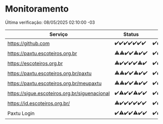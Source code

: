 # Monitoramento

Última verificação: 08/05/2025 02:10:00 -03

|Serviço|Status|Últimas 24h|
|---|---|---|
|https://github.com|<span title="2025-05-01: OK=23">✔️</span><span title="2025-05-02: OK=23">✔️</span><span title="2025-05-03: OK=23">✔️</span><span title="2025-05-04: OK=23">✔️</span><span title="2025-05-05: OK=23">✔️</span><span title="2025-05-06: OK=23">✔️</span><span title="2025-05-07: OK=4">✔️</span>|<span title="07/05/2025 02:10:00 -03 : 200">✔️</span><span title="07/05/2025 03:14:00 -03 : 200">✔️</span><span title="07/05/2025 04:09:00 -03 : 200">✔️</span><span title="07/05/2025 05:14:00 -03 : 200">✔️</span><span title="07/05/2025 06:10:00 -03 : 200">✔️</span><span title="07/05/2025 07:10:00 -03 : 200">✔️</span><span title="07/05/2025 08:08:00 -03 : 200">✔️</span><span title="07/05/2025 09:18:00 -03 : 200">✔️</span><span title="07/05/2025 10:25:00 -03 : 200">✔️</span><span title="07/05/2025 11:09:00 -03 : 200">✔️</span><span title="07/05/2025 12:10:00 -03 : 200">✔️</span><span title="07/05/2025 13:12:00 -03 : 200">✔️</span><span title="07/05/2025 14:08:00 -03 : 200">✔️</span><span title="07/05/2025 15:13:00 -03 : 200">✔️</span><span title="07/05/2025 16:08:00 -03 : 200">✔️</span><span title="07/05/2025 17:10:00 -03 : 200">✔️</span><span title="07/05/2025 18:08:00 -03 : 200">✔️</span><span title="07/05/2025 19:08:00 -03 : 200">✔️</span><span title="07/05/2025 20:09:00 -03 : 200">✔️</span><span title="07/05/2025 21:47:00 -03 : 200">✔️</span><span title="07/05/2025 23:27:00 -03 : 200">✔️</span><span title="08/05/2025 00:35:00 -03 : 200">✔️</span><span title="08/05/2025 01:13:00 -03 : 200">✔️</span><span title="08/05/2025 02:10:00 -03 : 200">✔️</span>|
|https://paxtu.escoteiros.org.br|<span title="2025-05-01: OK=11, Falhas=12">⚠️</span><span title="2025-05-02: OK=22, Falhas=1">⚠️</span><span title="2025-05-03: OK=23">✔️</span><span title="2025-05-04: OK=23">✔️</span><span title="2025-05-05: OK=22, Falhas=1">⚠️</span><span title="2025-05-06: OK=23">✔️</span><span title="2025-05-07: OK=4">✔️</span>|<span title="07/05/2025 02:10:00 -03 : 200">✔️</span><span title="07/05/2025 03:14:00 -03 : 200">✔️</span><span title="07/05/2025 04:09:00 -03 : 200">✔️</span><span title="07/05/2025 05:14:00 -03 : 200">✔️</span><span title="07/05/2025 06:10:00 -03 : 200">✔️</span><span title="07/05/2025 07:10:00 -03 : 200">✔️</span><span title="07/05/2025 08:08:00 -03 : 200">✔️</span><span title="07/05/2025 09:18:00 -03 : 200">✔️</span><span title="07/05/2025 10:25:00 -03 : 200">✔️</span><span title="07/05/2025 11:09:00 -03 : 200">✔️</span><span title="07/05/2025 12:10:00 -03 : 200">✔️</span><span title="07/05/2025 13:12:00 -03 : 200">✔️</span><span title="07/05/2025 14:08:00 -03 : 200">✔️</span><span title="07/05/2025 15:13:00 -03 : 200">✔️</span><span title="07/05/2025 16:08:00 -03 : 200">✔️</span><span title="07/05/2025 17:10:00 -03 : 200">✔️</span><span title="07/05/2025 18:08:00 -03 : 200">✔️</span><span title="07/05/2025 19:08:00 -03 : 200">✔️</span><span title="07/05/2025 20:09:00 -03 : 200">✔️</span><span title="07/05/2025 21:47:00 -03 : 200">✔️</span><span title="07/05/2025 23:27:00 -03 : 200">✔️</span><span title="08/05/2025 00:35:00 -03 : 200">✔️</span><span title="08/05/2025 01:13:00 -03 : 200">✔️</span><span title="08/05/2025 02:10:00 -03 : 200">✔️</span>|
|https://escoteiros.org.br|<span title="2025-05-01: OK=10, Falhas=13">⚠️</span><span title="2025-05-02: OK=23">✔️</span><span title="2025-05-03: OK=23">✔️</span><span title="2025-05-04: OK=23">✔️</span><span title="2025-05-05: OK=23">✔️</span><span title="2025-05-06: OK=22, Falhas=1">⚠️</span><span title="2025-05-07: OK=4">✔️</span>|<span title="07/05/2025 02:10:00 -03 : 200">✔️</span><span title="07/05/2025 03:14:00 -03 : 200">✔️</span><span title="07/05/2025 04:09:00 -03 : 200">✔️</span><span title="07/05/2025 05:14:00 -03 : 200">✔️</span><span title="07/05/2025 06:10:00 -03 : 200">✔️</span><span title="07/05/2025 07:10:00 -03 : 200">✔️</span><span title="07/05/2025 08:08:00 -03 : 200">✔️</span><span title="07/05/2025 09:18:00 -03 : 200">✔️</span><span title="07/05/2025 10:25:00 -03 : 200">✔️</span><span title="07/05/2025 11:09:00 -03 : 200">✔️</span><span title="07/05/2025 12:10:00 -03 : 200">✔️</span><span title="07/05/2025 13:12:00 -03 : 200">✔️</span><span title="07/05/2025 14:08:00 -03 : 200">✔️</span><span title="07/05/2025 15:13:00 -03 : 200">✔️</span><span title="07/05/2025 16:08:00 -03 : 200">✔️</span><span title="07/05/2025 17:10:00 -03 : 200">✔️</span><span title="07/05/2025 18:08:00 -03 : 200">✔️</span><span title="07/05/2025 19:08:00 -03 : 200">✔️</span><span title="07/05/2025 20:09:00 -03 : 200">✔️</span><span title="07/05/2025 21:47:00 -03 : 200">✔️</span><span title="07/05/2025 23:27:00 -03 : 200">✔️</span><span title="08/05/2025 00:35:00 -03 : 200">✔️</span><span title="08/05/2025 01:13:00 -03 : 200">✔️</span><span title="08/05/2025 02:10:00 -03 : 200">✔️</span>|
|https://paxtu.escoteiros.org.br/paxtu|<span title="2025-05-01: OK=12, Falhas=11">⚠️</span><span title="2025-05-02: OK=22, Falhas=1">⚠️</span><span title="2025-05-03: OK=23">✔️</span><span title="2025-05-04: OK=23">✔️</span><span title="2025-05-05: OK=22, Falhas=1">⚠️</span><span title="2025-05-06: OK=23">✔️</span><span title="2025-05-07: OK=4">✔️</span>|<span title="07/05/2025 02:10:00 -03 : 200">✔️</span><span title="07/05/2025 03:14:00 -03 : 200">✔️</span><span title="07/05/2025 04:09:00 -03 : 200">✔️</span><span title="07/05/2025 05:14:00 -03 : 200">✔️</span><span title="07/05/2025 06:10:00 -03 : 200">✔️</span><span title="07/05/2025 07:10:00 -03 : 200">✔️</span><span title="07/05/2025 08:08:00 -03 : 200">✔️</span><span title="07/05/2025 09:18:00 -03 : 200">✔️</span><span title="07/05/2025 10:25:00 -03 : 200">✔️</span><span title="07/05/2025 11:09:00 -03 : 200">✔️</span><span title="07/05/2025 12:10:00 -03 : 200">✔️</span><span title="07/05/2025 13:12:00 -03 : 200">✔️</span><span title="07/05/2025 14:08:00 -03 : 200">✔️</span><span title="07/05/2025 15:13:00 -03 : 200">✔️</span><span title="07/05/2025 16:08:00 -03 : 200">✔️</span><span title="07/05/2025 17:10:00 -03 : 200">✔️</span><span title="07/05/2025 18:08:00 -03 : 200">✔️</span><span title="07/05/2025 19:08:00 -03 : 200">✔️</span><span title="07/05/2025 20:09:00 -03 : 200">✔️</span><span title="07/05/2025 21:47:00 -03 : 200">✔️</span><span title="07/05/2025 23:27:00 -03 : 200">✔️</span><span title="08/05/2025 00:35:00 -03 : 200">✔️</span><span title="08/05/2025 01:13:00 -03 : 200">✔️</span><span title="08/05/2025 02:10:00 -03 : 200">✔️</span>|
|https://paxtu.escoteiros.org.br/meupaxtu|<span title="2025-05-01: OK=9, Falhas=14">⚠️</span><span title="2025-05-02: OK=22, Falhas=1">⚠️</span><span title="2025-05-03: OK=23">✔️</span><span title="2025-05-04: OK=23">✔️</span><span title="2025-05-05: OK=22, Falhas=1">⚠️</span><span title="2025-05-06: OK=23">✔️</span><span title="2025-05-07: OK=4">✔️</span>|<span title="07/05/2025 02:10:00 -03 : 200">✔️</span><span title="07/05/2025 03:14:00 -03 : 200">✔️</span><span title="07/05/2025 04:09:00 -03 : 200">✔️</span><span title="07/05/2025 05:14:00 -03 : 200">✔️</span><span title="07/05/2025 06:10:00 -03 : 200">✔️</span><span title="07/05/2025 07:10:00 -03 : 200">✔️</span><span title="07/05/2025 08:08:00 -03 : 200">✔️</span><span title="07/05/2025 09:18:00 -03 : 200">✔️</span><span title="07/05/2025 10:25:00 -03 : 200">✔️</span><span title="07/05/2025 11:09:00 -03 : 200">✔️</span><span title="07/05/2025 12:10:00 -03 : 200">✔️</span><span title="07/05/2025 13:12:00 -03 : 200">✔️</span><span title="07/05/2025 14:08:00 -03 : 200">✔️</span><span title="07/05/2025 15:13:00 -03 : 200">✔️</span><span title="07/05/2025 16:08:00 -03 : 200">✔️</span><span title="07/05/2025 17:10:00 -03 : 200">✔️</span><span title="07/05/2025 18:08:00 -03 : 200">✔️</span><span title="07/05/2025 19:08:00 -03 : 200">✔️</span><span title="07/05/2025 20:09:00 -03 : 200">✔️</span><span title="07/05/2025 21:47:00 -03 : 200">✔️</span><span title="07/05/2025 23:27:00 -03 : 200">✔️</span><span title="08/05/2025 00:35:00 -03 : 200">✔️</span><span title="08/05/2025 01:13:00 -03 : 200">✔️</span><span title="08/05/2025 02:10:00 -03 : 200">✔️</span>|
|https://sigue.escoteiros.org.br/siguenacional|<span title="2025-05-01: OK=23">✔️</span><span title="2025-05-02: OK=22, Falhas=1">⚠️</span><span title="2025-05-03: OK=23">✔️</span><span title="2025-05-04: OK=23">✔️</span><span title="2025-05-05: OK=22, Falhas=1">⚠️</span><span title="2025-05-06: OK=23">✔️</span><span title="2025-05-07: OK=4">✔️</span>|<span title="07/05/2025 02:10:00 -03 : 200">✔️</span><span title="07/05/2025 03:14:00 -03 : 200">✔️</span><span title="07/05/2025 04:09:00 -03 : 200">✔️</span><span title="07/05/2025 05:14:00 -03 : 200">✔️</span><span title="07/05/2025 06:10:00 -03 : 200">✔️</span><span title="07/05/2025 07:10:00 -03 : 200">✔️</span><span title="07/05/2025 08:08:00 -03 : 200">✔️</span><span title="07/05/2025 09:18:00 -03 : 200">✔️</span><span title="07/05/2025 10:25:00 -03 : 200">✔️</span><span title="07/05/2025 11:09:00 -03 : 200">✔️</span><span title="07/05/2025 12:10:00 -03 : 200">✔️</span><span title="07/05/2025 13:12:00 -03 : 200">✔️</span><span title="07/05/2025 14:08:00 -03 : 200">✔️</span><span title="07/05/2025 15:13:00 -03 : 200">✔️</span><span title="07/05/2025 16:08:00 -03 : 200">✔️</span><span title="07/05/2025 17:10:00 -03 : 200">✔️</span><span title="07/05/2025 18:08:00 -03 : 200">✔️</span><span title="07/05/2025 19:08:00 -03 : 200">✔️</span><span title="07/05/2025 20:09:00 -03 : 200">✔️</span><span title="07/05/2025 21:47:00 -03 : 200">✔️</span><span title="07/05/2025 23:27:00 -03 : 200">✔️</span><span title="08/05/2025 00:35:00 -03 : 200">✔️</span><span title="08/05/2025 01:13:00 -03 : 200">✔️</span><span title="08/05/2025 02:10:00 -03 : 200">✔️</span>|
|https://id.escoteiros.org.br/|<span title="2025-05-01: OK=10, Falhas=13">⚠️</span><span title="2025-05-02: OK=23">✔️</span><span title="2025-05-03: OK=23">✔️</span><span title="2025-05-04: OK=23">✔️</span><span title="2025-05-05: OK=23">✔️</span><span title="2025-05-06: OK=23">✔️</span><span title="2025-05-07: OK=4">✔️</span>|<span title="07/05/2025 02:10:00 -03 : 200">✔️</span><span title="07/05/2025 03:14:00 -03 : 200">✔️</span><span title="07/05/2025 04:09:00 -03 : 200">✔️</span><span title="07/05/2025 05:14:00 -03 : 200">✔️</span><span title="07/05/2025 06:10:00 -03 : 200">✔️</span><span title="07/05/2025 07:10:00 -03 : 200">✔️</span><span title="07/05/2025 08:08:00 -03 : 200">✔️</span><span title="07/05/2025 09:18:00 -03 : 200">✔️</span><span title="07/05/2025 10:25:00 -03 : 200">✔️</span><span title="07/05/2025 11:09:00 -03 : 200">✔️</span><span title="07/05/2025 12:10:00 -03 : 200">✔️</span><span title="07/05/2025 13:12:00 -03 : 200">✔️</span><span title="07/05/2025 14:08:00 -03 : 200">✔️</span><span title="07/05/2025 15:13:00 -03 : 200">✔️</span><span title="07/05/2025 16:08:00 -03 : 200">✔️</span><span title="07/05/2025 17:10:00 -03 : 200">✔️</span><span title="07/05/2025 18:08:00 -03 : 200">✔️</span><span title="07/05/2025 19:08:00 -03 : 200">✔️</span><span title="07/05/2025 20:09:00 -03 : 200">✔️</span><span title="07/05/2025 21:47:00 -03 : 200">✔️</span><span title="07/05/2025 23:27:00 -03 : 200">✔️</span><span title="08/05/2025 00:35:00 -03 : 200">✔️</span><span title="08/05/2025 01:13:00 -03 : 200">✔️</span><span title="08/05/2025 02:10:00 -03 : 200">✔️</span>|
|Paxtu Login|<span title="2025-05-01: OK=23">✔️</span><span title="2025-05-02: OK=22, Falhas=1">⚠️</span><span title="2025-05-03: OK=23">✔️</span><span title="2025-05-04: OK=23">✔️</span><span title="2025-05-05: OK=22, Falhas=1">⚠️</span><span title="2025-05-06: OK=23">✔️</span><span title="2025-05-07: OK=4">✔️</span>|<span title="07/05/2025 02:10:00 -03 : 200">✔️</span><span title="07/05/2025 03:14:00 -03 : 200">✔️</span><span title="07/05/2025 04:09:00 -03 : 200">✔️</span><span title="07/05/2025 05:14:00 -03 : 200">✔️</span><span title="07/05/2025 06:10:00 -03 : 200">✔️</span><span title="07/05/2025 07:10:00 -03 : 200">✔️</span><span title="07/05/2025 08:08:00 -03 : 200">✔️</span><span title="07/05/2025 09:18:00 -03 : 200">✔️</span><span title="07/05/2025 10:25:00 -03 : 200">✔️</span><span title="07/05/2025 11:09:00 -03 : 200">✔️</span><span title="07/05/2025 12:10:00 -03 : 200">✔️</span><span title="07/05/2025 13:12:00 -03 : 200">✔️</span><span title="07/05/2025 14:08:00 -03 : 200">✔️</span><span title="07/05/2025 15:13:00 -03 : 200">✔️</span><span title="07/05/2025 16:08:00 -03 : 200">✔️</span><span title="07/05/2025 17:10:00 -03 : 200">✔️</span><span title="07/05/2025 18:08:00 -03 : 200">✔️</span><span title="07/05/2025 19:09:00 -03 : 200">✔️</span><span title="07/05/2025 20:09:00 -03 : 200">✔️</span><span title="07/05/2025 21:47:00 -03 : 200">✔️</span><span title="07/05/2025 23:27:00 -03 : 200">✔️</span><span title="08/05/2025 00:35:00 -03 : 200">✔️</span><span title="08/05/2025 01:13:00 -03 : 200">✔️</span><span title="08/05/2025 02:10:00 -03 : 200">✔️</span>|
